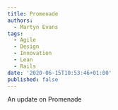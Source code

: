 ```yaml
---
title: Promenade
authors:
  - Martyn Evans
tags:
  - Agile
  - Design
  - Innovation
  - Lean
  - Rails
date: '2020-06-15T10:53:46+01:00'
published: false
---
```

An update on Promenade
